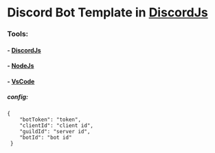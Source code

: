 # Discord Bot Template in [DiscordJs](https://discord.js.org/)


### Tools:

#### - [DiscordJs](https://discord.js.org/)
#### - [NodeJs](https://nodejs.org/en)
#### - [VsCode](https://code.visualstudio.com/)


##### config:
```
{ 
    "botToken": "token",
    "clientId": "client id",
    "guildId": "server id",
    "botId": "bot id"
 }
 ```